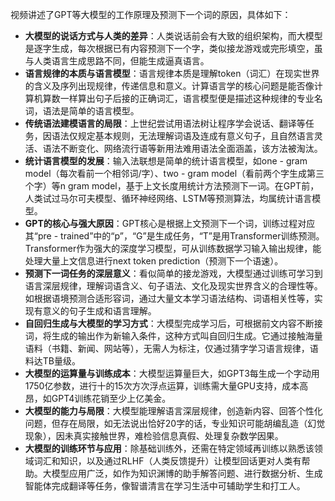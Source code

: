
视频讲述了GPT等大模型的工作原理及预测下一个词的原因，具体如下：
- **大模型的说话方式与人类的差异**：人类说话前会有大致的组织架构，而大模型是逐字生成，每次根据已有内容预测下一个字，类似接龙游戏或完形填空，虽与人类语言生成思路不同，但能生成逼真语言。
- **语言规律的本质与语言模型**：语言规律本质是理解token（词汇）在现实世界的含义及序列出现规律，传递信息和意义。计算语言学的核心问题是能否像计算机算数一样算出句子后接的正确词汇，语言模型便是描述这种规律的专业名词，语法是简单的语言模型。
- **传统语法建模语言的局限**：上世纪尝试用语法树让程序学会说话、翻译等任务，因语法仅规定基本规则，无法理解词语及连成有意义句子，且自然语言灵活、语法不断变化、网络流行语等新用法难用语法全面涵盖，该方法被淘汰。
- **统计语言模型的发展**：输入法联想是简单的统计语言模型，如one - gram model（每次看前一个相邻词/字）、two - gram model（看前两个字生成第三个字）等n gram model，基于上文长度用统计方法预测下一词。在GPT前，人类试过马尔可夫模型、循环神经网络、LSTM等预测算法，均属统计语言模型。
- **GPT的核心与强大原因**：GPT核心是根据上文预测下一个词，训练过程对应其“pre - trained”中的“p”，“G”是生成任务，“T”是用Transformer训练预测。Transformer作为强大的深度学习模型，可从训练数据学习输入输出规律，能处理大量上文信息进行next token prediction（预测下一个语速）。
- **预测下一词任务的深层意义**：看似简单的接龙游戏，大模型通过训练可学习到语言深层规律，理解词语含义、句子语法、文化及现实世界含义的合理性等。如根据语境预测合适形容词，通过大量文本学习语法结构、词语相关性等，实现有意义的句子生成和语言理解。
- **自回归生成与大模型的学习方式**：大模型完成学习后，可根据前文内容不断接词，将生成的输出作为新输入条件，这种方式叫自回归生成。它通过接触海量语料（书籍、新闻、网站等），无需人为标注，仅通过猜字学习语言规律，语料达TB量级。
- **大模型的运算量与训练成本**：大模型运算量巨大，如GPT3每生成一个字动用1750亿参数，进行十的15次方次浮点运算，训练需大量GPU支持，成本高昂，如GPT4训练花销至少上亿美金。
- **大模型的能力与局限**：大模型能理解语言深层规律，创造新内容、回答个性化问题，但存在局限，如无法说出恰好20字的话，专业知识可能胡编乱造（幻觉现象），因未真实接触世界，难检验信息真假、处理复杂数学因果。
- **大模型的训练环节与应用**：除基础训练外，还需在特定领域再训练以熟悉该领域词汇和知识，以及通过RLHF（人类反馈提升）让模型回话更对人类有帮助。大模型应用广泛，如作为知识渊博的助手解答问题、进行数据分析、生成智能体完成翻译等任务，像智谱清言在学习生活中可辅助学生和打工人。